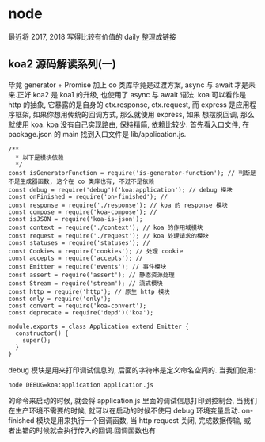  # node

最近将 2017, 2018 写得比较有价值的 daily 整理成链接

## koa2 源码解读系列(一)
毕竟 generator + Promise 加上 co 类库毕竟是过渡方案, async 与 await 才是未来.正好 koa2 是 koa1 的升级, 也使用了 async 与 await 语法.
koa 可以看作是 http 的抽象, 它暴露的是自身的 ctx.response, ctx.request, 而 express 是应用程序框架, 如果你想用传统的回调方式, 那么就使用 express, 如果
想摆脱回调, 那么就使用 koa.
koa 没有自己实现路由, 保持精简, 依赖比较少.
首先看入口文件, 在 package.json 的 main 找到入口文件是 lib/application.js.
```
/**
  * 以下是模块依赖
  */
const isGeneratorFunction = require('is-generator-function'); // 判断是不是生成器函数, 这个在 co 类库也有, 不过不是依赖
const debug = require('debug')('koa:application'); // debug 模块
const onFinished = require('on-finished'); //
const response = require('./response'); // koa 的 response 模块
const compose = require('koa-compose'); // 
const isJSON = require('koa-is-json');
const context = require('./context'); // koa 的作用域模块
const request = require('./request'); // koa 处理请求的模块
const statuses = require('statuses'); //
const Cookies = require('cookies'); // 处理 cookie
const accepts = require('accepts'); //
const Emitter = require('events'); // 事件模块
const assert = require('assert'); // 静态资源处理
const Stream = require('stream'); // 流式模块
const http = require('http'); // 原生 http 模块
const only = require('only'); 
const convert = require('koa-convert');
const deprecate = require('depd')('koa');

module.exports = class Application extend Emitter {
  constructor() {
    super();
  }
}
```
debug 模块是用来打印调试信息的, 后面的字符串是定义命名空间的. 当我们使用:
```
node DEBUG=koa:application application.js
```
的命令来启动的时候, 就会将 application.js 里面的调试信息打印到控制台, 当我们在生产环境不需要的时候, 就可以在启动的时候不使用 debug 环境变量启动.
on-finished 模块是用来执行一个回调函数, 当 http request 关闭, 完成数据传输, 或者出错的时候就会执行传入的回调.回调函数也有